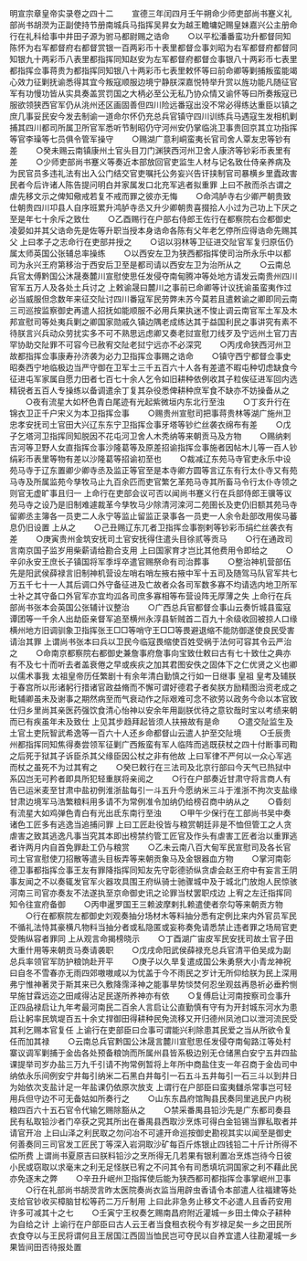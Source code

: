 <!-- { "loadSidebar": true } -->

明宣宗章皇帝实录卷之四十二
　　宣德三年闰四月壬午朔命少师吏部尚书蹇义礼部尚书胡濙为正副使持节册南城兵马指挥吴昇女为越王瞻墉妃赐皇妹嘉兴公主册命行在礼科给事中井田子源为驸马都尉赐之诰命
　　○以平松潘番蛮功升都督同知陈怀为右军都督府右都督赏银一百两彩币十表里都督佥事刘昭为右军都督府都督同知银九十两彩币八表里都指挥同知赵安为左军都督府都督佥事银八十两彩币七表里都指挥佥事蒋贵为都指挥同知银八十两彩币七表里敕怀等曰前命卿等剿捕叛蛮能竭心效力征剿抚谕悉得其宜今叛寇顺服边境宁静朕深嘉悦特举升赏以旌功能凡随征官军有功慢功皆从实具奏盖赏罚国之大柄必至公无私乃协众情又谕怀等曰所奏叛寇已服欲领狭西官军仍从洮州还区画固善但四川险远番寇出没不常必得练达重臣以镇之庶几事妥民安今发去制谕一道命尔怀仍充总兵官镇守四川训练兵马遇寇生发相机剿捕其四川都司所属卫所官军悉听节制昭仍守河州安仍掌临洮卫事贵回京其立功指挥等官李璪等七员俱令管军操守
　　○赐湖广意利峒蛮夷长官司舍人覃友忠等钞有差
　　○癸未赐云南镇康州土官头目刀门渊狭西河州卫舍人康济等钞彩币表里有差
　　○少师吏部尚书蹇义等奏近本部放回官吏监生人材与记名致仕侍亲养病及为民官员多违礼法有出入公门结交官吏嘱托公务妄兴告讦挟制官司暴横乡里蠹政害民者今后许诸人陈告提问明白并家属发口北充军逃者拟重罪  上曰不赦而杀古谓之虐先移文示之俾知儆戒若复不戒而罪之彼亦无悔
　　○命鸿胪寺右少卿严朝贵致仕朝贵四川卭县人自序班累升鸿胪寺丞又升少卿朝贵喜掇拾人小过为己功上下厌之至是年七十余斥之致仕
　　○乙酉赐行在户部右侍郎王佐行在都察院右佥都御史凌晏如并其父诰命先是佐等升职当授本身诰命各陈有父年老乞停所应得诰命先赐其父  上曰孝子之志命行在吏部并授之
　　○诏以羽林等卫征进交阯官军复归原伍仍属太师英国公张辅总率操练
　　○以西安左卫为狭西都指挥使司治所永乐中以都司为永兴王府第移治于西安后卫至是都司请以西安左卫为治所从之
　　○云南总兵官太傅黔国公沐晟奏麓川宣慰使思任发侵夺南甸腾冲等处地方请发云南贵州四川官军五万人及各处土兵讨之  上敕谕晟曰麓川之事前已命卿等计议抚谕虽蛮夷作过必当威服但念数年来征交阯讨四川番寇军民劳弊未苏今莫若且遣敕谕之卿即同云南三司巡按监察御史再遣人招抚如能顺服不必用兵果执迷不悛止调云南官军土军及木邦宣慰司等处夷兵剿之卿国家勋戚久镇边隅老成练达其于益国利民之事讲究有素不待朕言兴兵动众劳扰实多不可不熟思远虑卿又奏老挝宣慰刀线歹及宁远州土官刀吉罕协助交阯罪不可容今已赦宥交阯老挝宁远亦不必深究
　　○丙戌命狭西河州卫故都指挥佥事康寿孙济袭为必力卫指挥佥事赐之诰命
　　○镇守西宁都督佥事史昭奏西宁地临极边当严守御在卫军士三千五百六十人各有差遣不暇屯种切虑缺食今征进屯军家属自愿力田者七百七十余人乞令如旧耕种依例收其子粒俟征进军回内选精锐者五百人专操练以备调遣余丁复其杂役悉俾耕种庶军食不缺亦不妨操备从之
　　○夜有流星大如杯色青白尾迹有光起紫微垣内东北行至浊
　　○丁亥升行在锦衣卫正千户宋义为本卫指挥佥事
　　○赐贵州宣慰司把事蒋贵林等湖广施州卫忠孝安抚司土官田大兴辽东东宁卫指挥佥事牙塔等钞纻丝袭衣绵布有差
　　○戊子乞塔河卫指挥同知脱因不花屯河卫舍人木秃纳等来朝贡马及方物
　　○赐纳剌吉河等卫野人女直指挥佥事沙隆葛等及原差招谕指挥佥事施者因帖木儿等一百人钞绢彩币表里等物有差以沙隆葛等招谕初至也
　　○裁减辽东苑马寺官吏永乐中设苑马寺于辽东置卿少卿寺丞及监正等官至是本寺卿方圆等言辽东有行太仆寺又有苑马寺及所属监苑今孳牧马止九百余匹而吏官繁乞革苑马寺其所畜马令行太仆寺领之则官无虚旷事且归一  上命行在吏部会议可否以闻尚书蹇义行在兵部侍郎王骥等议苑马寺之设乃是旧制难遽裁革今孳牧马少除清河滦河二苑圉长及吏仍旧额其苑马寺留卿丞主簿各一员吏二人永宁等监止留监正录事各一员吏一人余令赴部改用俟马蕃息仍旧设置  上从之
　　○己丑赐辽东兀者卫指挥佥事劄剌等钞彩币绢纻丝袭衣有差
　　○庚寅贵州金筑安抚司土官安抚得住遣头目徐贰等贡马
　　○行在通政司言南京国子监岁用柴薪请给勘合支用  上曰国家育才岂比其他费用令即给之
　　○辛卯永安王庶长子镇国将军季垺卒遣官赐祭命有司治葬事
　　○整治神机营部伍先是阳武侯薛禄言旧制神机营设左哨右哨左掖右掖中军十五司及随驾马队官军共七万五千七十一人其后调口外守备征进及亡故者众各司军数多寡不均请选内地卫所军士补之其守备口外官军亦宜均泒各司庶多寡相等布营设阵无厚薄之失  上命行在兵部尚书张本会英国公张辅计议整治
　　○广西总兵官都督佥事山云奏忻城县蛮寇谭团等一千余人出劫臣亲督军追至横州永淳县斩贼首二百九十余级收回被掠人口缘横州地方旧调驯象卫指挥张王□□等哨守王□□等畏避退缩不能防御遂使良民受害请治其罪  上谓尚书张本曰兵以卫民今临寇畏缩使百姓受祸于法何可容其令云严治之
　　○命南京都察院右都御史兼詹事府詹事向宝致仕敕曰古有七十致仕之典亦有不及七十而听去者盖衰倦之早或疾疢之加其君图安佚之固体下之仁优贤之义也卿以儒术事我  太祖皇帝历任繁剧十有余年清白勤慎之行如一日继事  皇祖  皇考及辅朕于春宫所以形诸躬行措诸官政益脩而不懈可谓好德君子者矣朕方励精图治资老成之毗辅卿虽未及谢事之期然病至而气衰动作之际艰难可念不欲劳以政务今命以本官致仕归乡里尚其亲医药强饮食清心怡神以安余年用副朕优待之意钦哉时宝以考绩来朝而已有疾虽年未及致仕  上见其步趋拜起皆须人扶掖故有是命
　　○遣交阯监生及土官土吏阮智武希逸等一百六十人还乡命都督山云遣人护至交阯境
　　○壬辰贵州都指挥同知焦得奏尝领军征剿广西叛蛮有军人临阵而逃既获杖之四十付断事司鞫之后死于狱其子诉臣杀其父缘臣因公杖之非有他故  上曰军律不严何以一众心军逃而杖之虽死不为过其宥之
　　○癸巳敕行在三法司及北京行部曰今天气已热狱中系囚岂无可矜者即具所犯轻重朕将亲阅之
　　○行在户部奏近甘肃守将言商人有告已运米麦至甘肃中盐初例淮浙盐每引一斗五升今愿纳米三斗于淮浙不拘次支盐缘甘肃边境军马浩繁粮料用多请不为常例准令加纳仍给榜召商中纳从之
　　○昏刻有流星大如鸡弹色青白有光出氐东南行至浊
　　○甲午少保行在工部尚书吴中奏诸色工匠多有逃逸当追捕问罪  上曰工匠赴役皆与粮赏朝廷非是不恤但管工之人贪虐害之致其逃逸凡事当究其本即出榜禁约管工匠官及作头有虐害工匠者治以重罪逃者许两月内自首免罪赴工仍与粮赏
　　○乙未云南八百大甸军民宣慰司及各长官司土官宣慰使刀招散等遣头目板弄等来朝贡象马及金银器血方物
　　○掌河南彰德卫事都指挥佥事王友有罪降指挥同知友先守彰德骄纵贪虐会赵王府中有妄言王阴事友闻之不以奏辄发官军火器攻具围王府纵骑士驰骤城中及于城北门放炮人民惊骇河南三司官亦奏友不法遂执至京命御史讯之论罪当杖罢职戍边  上宥之左迁指挥同知令往宣府备御
　　○丙申暹罗国王三赖波摩剌扎赖遣使者奈勾等来朝贡方物
　　○行在都察院左都御史刘观奏抽分场材木等料抽分悉有定例比来内外官员军民不循礼法恃其豪横凡物料当抽分者或私隐匿或妄称奏免请悉禁止违者罪之场局官吏受贿纵容者罪同  上从观言命揭榜晓示
　　○丁酉湖广宙皮军民安抚司故土官子田大重什用等来朝贡马奏请袭职
　　○戊戌命阳武侯薛禄充总兵官清平伯吴成为副总兵率领官军防护粮饷赴开平
　　○庚子以久旱复遣成国公朱勇祭大小青龙神祝曰自冬不雪春亦无雨四郊嗷嗷咸以为忧盖于今不雨民之岁计无所仰给朕为民上深用弗宁惟神著灵于斯其来已久敷降霈泽神之能事旱势惔焚何忍坐观兹再恳祈必垂矜恻早施甘霖远迩之田咸得沾足民遂所养神亦有依
　　○复傅启让河南按察司佥事升正四品禄启让九年考最河南民二百余人言启让公直勤慎有守有为开封城东河水为患启让躬率民筑堤百五十余丈捍御田得耕种民免流移又开归德州凤池口以泄河流民受其利乞赐本官复任  上谕行在吏部臣曰佥事可谓能兴利除患其民爱之当从所欲令复任而加其禄
　　○云南总兵官黔国公沐晟言麓川宣慰思任发侵夺南甸路江等处村寨议调军剿捕于金齿各处预备粮饷而所属州县皆系极边别无仓储黑白安宁五井四盐课提举司岁办盐三万九千引请不拘常例暂将上年所中商盐住支一年召商于金齿司中纳依永乐间例安宁井每引纳米二石黑白井每引一石五斗五井每引一石三斗以到井日为始依次支盐计足一年盐课仍依原次放支  上谓行在户部臣曰蛮夷讎杀常事岂可轻用兵但守边不可无备姑如所奏行之
　　○山东东昌府馆陶县民奏同里逃民户内税粮四百六十五石官令代输乞赐除豁从之
　　○禁采番禺县铅沙先是广东都司奏县民有私取铅沙者门卒获之究其所出在番禺县西取沙烹炼可得白金铅锡当罪私取者并请官开冶  上曰山泽之利民取之勿问冶不可遽开命巡按御史勘视其实以闻至是御史何善奏同三司官发工匠民丁等深入岩洞取沙矿每百斤炼银止四钱铅二十斤计所得不偿所费  上谓尚书夏原吉曰朕料铅沙之烹所得无几若果有银利置冶烹炼岂待今日彼小民或窃取以求毫末之利无足怪朕已宥之不问其令有司悉填坑洞国家之利不藉此民亦免逐末之弊
　　○辛丑升岷州卫指挥使后能为狭西都司都指挥佥事掌岷州卫事
　　○行在礼部尚书胡濙言昨太医院奏尚衣监当用辟虫香请令本部遣人往福建等处支给官钞收买樟脑甘松等药二万斤制用  上曰此非急务止移文不必遣人且香药安用许多可减其十之七
　　○壬寅宁王权奏乞赐南昌府附近灌城一乡田土俾众子耕种为自给之计  上谕行在户部臣曰古人云王者当食租衣税今有岁禄足矣一乡之田民所衣食夺以与王民将谓何且王居国江西固当恤民岂可夺民以自养宜遣人往勘灌城一乡果皆间田否待报处置
